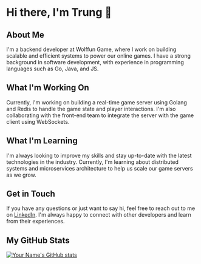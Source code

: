# Hi there, I'm Trung 👋

## About Me

I'm a backend developer at Wolffun Game, where I work on building scalable and efficient systems to power our online games. I have a strong background in software development, with experience in programming languages such as Go, Java, and JS.

## What I'm Working On

Currently, I'm working on building a real-time game server using Golang and Redis to handle the game state and player interactions. I'm also collaborating with the front-end team to integrate the server with the game client using WebSockets.

## What I'm Learning

I'm always looking to improve my skills and stay up-to-date with the latest technologies in the industry. Currently, I'm learning about distributed systems and microservices architecture to help us scale our game servers as we grow.

## Get in Touch

If you have any questions or just want to say hi, feel free to reach out to me on [LinkedIn](https://www.linkedin.com/in/trungdlp/). I'm always happy to connect with other developers and learn from their experiences.

## My GitHub Stats

[![Your Name's GitHub stats](https://github-readme-stats.vercel.app/api?username=trungdlp-wolffun&show_icons=true&theme=dark)](https://github.com/trungdlp-wolffun)
